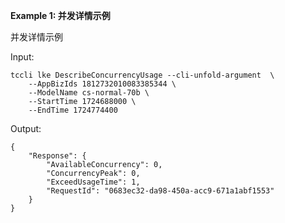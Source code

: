 **Example 1: 并发详情示例**

并发详情示例

Input: 

```
tccli lke DescribeConcurrencyUsage --cli-unfold-argument  \
    --AppBizIds 1812732010083385344 \
    --ModelName cs-normal-70b \
    --StartTime 1724688000 \
    --EndTime 1724774400
```

Output: 
```
{
    "Response": {
        "AvailableConcurrency": 0,
        "ConcurrencyPeak": 0,
        "ExceedUsageTime": 1,
        "RequestId": "0683ec32-da98-450a-acc9-671a1abf1553"
    }
}
```

